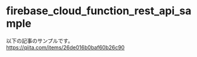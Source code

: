 # firebase_cloud_function_rest_api_sample

以下の記事のサンプルです。  
https://qiita.com/items/26de016b0baf60b26c90
